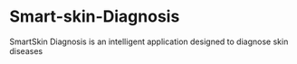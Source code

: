 # Smart-skin-Diagnosis
SmartSkin Diagnosis is an intelligent application designed to diagnose skin diseases
